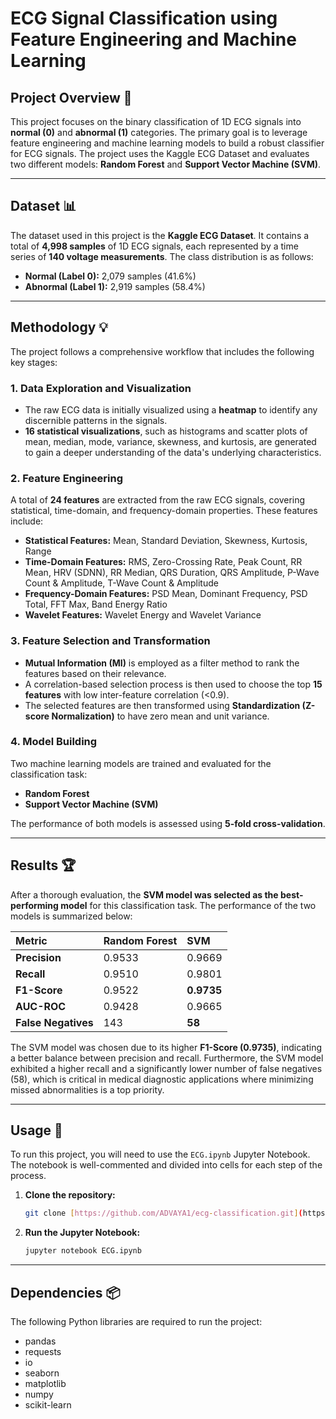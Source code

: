 # ECG Signal Classification using Feature Engineering and Machine Learning

## Project Overview 📖

This project focuses on the binary classification of 1D ECG signals into **normal (0)** and **abnormal (1)** categories. The primary goal is to leverage feature engineering and machine learning models to build a robust classifier for ECG signals. The project uses the Kaggle ECG Dataset and evaluates two different models: **Random Forest** and **Support Vector Machine (SVM)**.

---

## Dataset 📊

The dataset used in this project is the **Kaggle ECG Dataset**. It contains a total of **4,998 samples** of 1D ECG signals, each represented by a time series of **140 voltage measurements**. The class distribution is as follows:

* **Normal (Label 0):** 2,079 samples (41.6%)
* **Abnormal (Label 1):** 2,919 samples (58.4%)

---

## Methodology 💡

The project follows a comprehensive workflow that includes the following key stages:

### 1. Data Exploration and Visualization
* The raw ECG data is initially visualized using a **heatmap** to identify any discernible patterns in the signals.
* **16 statistical visualizations**, such as histograms and scatter plots of mean, median, mode, variance, skewness, and kurtosis, are generated to gain a deeper understanding of the data's underlying characteristics.

### 2. Feature Engineering
A total of **24 features** are extracted from the raw ECG signals, covering statistical, time-domain, and frequency-domain properties. These features include:
* **Statistical Features:** Mean, Standard Deviation, Skewness, Kurtosis, Range
* **Time-Domain Features:** RMS, Zero-Crossing Rate, Peak Count, RR Mean, HRV (SDNN), RR Median, QRS Duration, QRS Amplitude, P-Wave Count & Amplitude, T-Wave Count & Amplitude
* **Frequency-Domain Features:** PSD Mean, Dominant Frequency, PSD Total, FFT Max, Band Energy Ratio
* **Wavelet Features:** Wavelet Energy and Wavelet Variance

### 3. Feature Selection and Transformation
* **Mutual Information (MI)** is employed as a filter method to rank the features based on their relevance.
* A correlation-based selection process is then used to choose the top **15 features** with low inter-feature correlation (<0.9).
* The selected features are then transformed using **Standardization (Z-score Normalization)** to have zero mean and unit variance.

### 4. Model Building
Two machine learning models are trained and evaluated for the classification task:
* **Random Forest**
* **Support Vector Machine (SVM)**

The performance of both models is assessed using **5-fold cross-validation**.

---

## Results 🏆

After a thorough evaluation, the **SVM model was selected as the best-performing model** for this classification task. The performance of the two models is summarized below:

| Metric | Random Forest | SVM |
| :--- | :--- | :--- |
| **Precision** | 0.9533 | 0.9669 |
| **Recall** | 0.9510 | 0.9801 |
| **F1-Score** | 0.9522 | **0.9735** |
| **AUC-ROC**| 0.9428 | 0.9665 |
| **False Negatives** | 143 | **58** |

The SVM model was chosen due to its higher **F1-Score (0.9735)**, indicating a better balance between precision and recall. Furthermore, the SVM model exhibited a higher recall and a significantly lower number of false negatives (58), which is critical in medical diagnostic applications where minimizing missed abnormalities is a top priority.

---

## Usage 🚀

To run this project, you will need to use the `ECG.ipynb` Jupyter Notebook. The notebook is well-commented and divided into cells for each step of the process.

1.  **Clone the repository:**
    ```bash
    git clone [https://github.com/ADVAYA1/ecg-classification.git](https://github.com/ADVAYA1/ecg-classification.git)
    ```
2.  **Run the Jupyter Notebook:**
    ```bash
    jupyter notebook ECG.ipynb
    ```

---

## Dependencies 📦

The following Python libraries are required to run the project:

* pandas
* requests
* io
* seaborn
* matplotlib
* numpy
* scikit-learn

